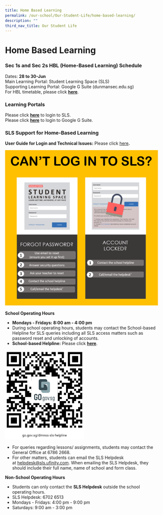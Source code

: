 ```yaml
---
title: Home Based Learning
permalink: /our-school/Our-Student-Life/home-based-learning/
description: ""
third_nav_title: Our Student Life
---
```

# Home Based Learning

### Sec 1s and Sec 2s HBL (Home-Based Learning) Schedule

Dates: **28 to 30-Jun**  
Main Learning Portal: Student Learning Space (SLS)  
Supporting Learning Portal: Google G Suite (dunmansec.edu.sg)  
For HBL timetable, please click [**here**](https://dunmansec.moe.edu.sg/qql/slot/u194/Announcements/HBL%20Timetable%2028to30Jun.pdf).

### Learning Portals

Please click [**here**](https://vle.learning.moe.edu.sg/login) to login to SLS.  
Please click [**here**](https://gsuite.google.com/dashboard) to login to Google G Suite.  

### SLS Support for Home-Based Learning

**User Guide for Login and Technical Issues:** Please click [here](https://go.gov.sg/sls-troubleshoot-guide)**.**

![](/images/Our%20Student%20Life/Home%20Based%20Learning/Cant_Login_SLS.png)



**School Operating Hours**

*   ****Mondays - Fridays: 8:00 am - 4:00 pm****
*   During school operating hours, students may contact the School-based Helpline for SLS queries including all SLS access matters such as password reset and unlocking of accounts.
*   **School-based Helpline:** Please click [**here**](https://form.gov.sg/#!/5e3b9317ae17b00011e6b7ff).

![](/images/Our%20Student%20Life/Home%20Based%20Learning/SchBasedHelpline.png)

*   For queries regarding lessons/ assignments, students may contact the General Office at 6786 2668.
*   For other matters, students can email the SLS Helpdesk at [helpdesk@sls.ufinity.com](mailto:helpdesk@sls.ufinity.com). When emailing the SLS Helpdesk, they should include their full name, name of school and form class.

**Non-School Operating Hours**

*   Students can only contact the **SLS Helpdesk** outside the school operating hours.
*   SLS Helpdesk: 6702 6513
*   Mondays - Fridays: 4:00 pm - 9:00 pm
*   Saturdays: 9:00 am - 3:00 pm